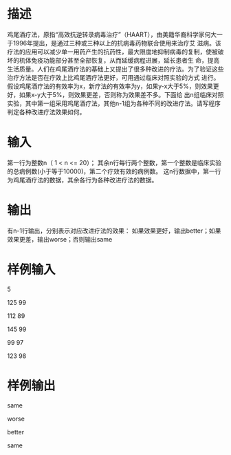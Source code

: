 # 描述
鸡尾酒疗法，原指“高效抗逆转录病毒治疗”（HAART），由美籍华裔科学家何大一于1996年提出，是通过三种或三种以上的抗病毒药物联合使用来治疗艾 滋病。该疗法的应用可以减少单一用药产生的抗药性，最大限度地抑制病毒的复制，使被破坏的机体免疫功能部分甚至全部恢复，从而延缓病程进展，延长患者生 命，提高生活质量。人们在鸡尾酒疗法的基础上又提出了很多种改进的疗法。为了验证这些治疗方法是否在疗效上比鸡尾酒疗法更好，可用通过临床对照实验的方式 进行。假设鸡尾酒疗法的有效率为x，新疗法的有效率为y，如果y-x大于5%，则效果更好，如果x-y大于5%，则效果更差，否则称为效果差不多。下面给 出n组临床对照实验，其中第一组采用鸡尾酒疗法，其他n-1组为各种不同的改进疗法。请写程序判定各种改进疗法效果如何。

# 输入
第一行为整数n（ 1 < n <= 20）；
其余n行每行两个整数，第一个整数是临床实验的总病例数(小于等于10000)，第二个疗效有效的病例数。
这n行数据中，第一行为鸡尾酒疗法的数据，其余各行为各种改进疗法的数据。
# 输出
有n-1行输出，分别表示对应改进疗法的效果：
如果效果更好，输出better；如果效果更差，输出worse；否则输出same
# 样例输入
5

125 99

112 89

145 99

99 97

123 98
# 样例输出

same

worse

better

same
